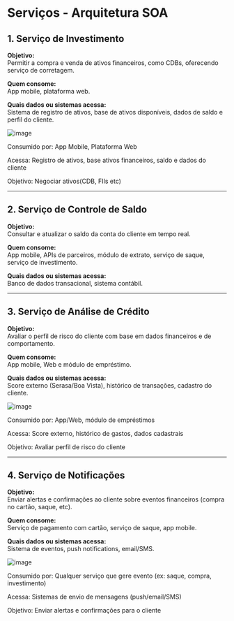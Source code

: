 # Serviços - Arquitetura SOA

## 1. Serviço de Investimento

**Objetivo:**  
Permitir a compra e venda de ativos financeiros, como CDBs, oferecendo serviço de corretagem.

**Quem consome:**  
App mobile, plataforma web.

**Quais dados ou sistemas acessa:**  
Sistema de registro de ativos, base de ativos disponíveis, dados de saldo e perfil do cliente.

![image](https://github.com/user-attachments/assets/c2c0e5a5-3239-4598-94a3-24fb47ad9767)

Consumido por: App Mobile, Plataforma Web

Acessa: Registro de ativos, base ativos financeiros, saldo e dados do cliente

Objetivo: Negociar ativos(CDB, FIIs etc)

---

## 2. Serviço de Controle de Saldo

**Objetivo:**  
Consultar e atualizar o saldo da conta do cliente em tempo real.

**Quem consome:**  
App mobile, APIs de parceiros, módulo de extrato, serviço de saque, serviço de investimento.

**Quais dados ou sistemas acessa:**  
Banco de dados transacional, sistema contábil.

---

## 3. Serviço de Análise de Crédito

**Objetivo:**  
Avaliar o perfil de risco do cliente com base em dados financeiros e de comportamento.

**Quem consome:**  
App mobile, Web e módulo de empréstimo.

**Quais dados ou sistemas acessa:**  
Score externo (Serasa/Boa Vista), histórico de transações, cadastro do cliente.

![image](https://github.com/user-attachments/assets/13b01791-a9ec-4fe7-81f0-5ee487bc657c)

Consumido por: App/Web, módulo de empréstimos

Acessa: Score externo, histórico de gastos, dados cadastrais

Objetivo: Avaliar perfil de risco do cliente


---

## 4. Serviço de Notificações

**Objetivo:**  
Enviar alertas e confirmações ao cliente sobre eventos financeiros (compra no cartão, saque, etc).

**Quem consome:**  
Serviço de pagamento com cartão, serviço de saque, app mobile.

**Quais dados ou sistemas acessa:**  
Sistema de eventos, push notifications, email/SMS.

![image](https://github.com/user-attachments/assets/b3be652b-976a-4a64-a639-8842e1752fde)


Consumido por: Qualquer serviço que gere evento (ex: saque, compra, investimento)

Acessa: Sistemas de envio de mensagens (push/email/SMS)

Objetivo: Enviar alertas e confirmações para o cliente


